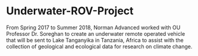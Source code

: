 # Underwater-ROV-Project
From Spring 2017 to Summer 2018, Norman Advanced worked with OU Professor Dr. Soreghan to create an underwater remote operated vehicle that will be sent to Lake Tanganyika in Tanzania, Africa to assist with the collection of geological and ecological data for research on climate change.
